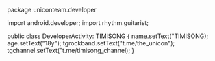 package uniconteam.developer

import android.developer;
import rhythm.guitarist;

public class DeveloperActivity: TIMISONG {
    name.setText("TIMISONG);
    age.setText("18y");
    tgrockband.setText("t.me/the_unicon");
    tgchannel.setText("t.me/timisong_channel);
}
    

